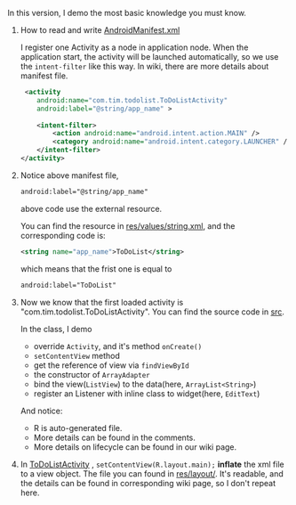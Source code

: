 In this version, I demo the most basic knowledge you must know.

1. How to read and write [AndroidManifest.xml](AndroidManifest.xml)
	
    I register one Activity as a node in application node. When the application start, the activity will be launched automatically, so we use the `intent-filter` like this way. In wiki, there are more details about manifest file.
    ```xml
   	 <activity
    	android:name="com.tim.todolist.ToDoListActivity"
    	android:label="@string/app_name" >
    	
        <intent-filter>
    		<action android:name="android.intent.action.MAIN" />
    		<category android:name="android.intent.category.LAUNCHER" />
    	</intent-filter>
    </activity>
    ```
1. Notice above manifest file, 
	```xml
    android:label="@string/app_name"
    ``` 
    above code use the external resource. 
	
    You can find the resource in [res/values/string.xml](res/values/strings.xml), and the corresponding code is: 
    ```xml	
    <string name="app_name">ToDoList</string>
	``` 
    which means that the frist one is equal to 
    ```xml
    android:label="ToDoList"
    ```
    
1.  Now we know that the first loaded activity is
	"com.tim.todolist.ToDoListActivity". 
    You can find the source code in [src](src/com/tim/todolist/ToDoListActivity.java).
    
	In the class, I demo
    - override `Activity`, and it's method `onCreate()`
    - `setContentView` method
    - get the reference of view via `findViewById`
    - the constructor of `ArrayAdapter`
    - bind the view(`ListView`) to the data(here, `ArrayList<String>`)
    - register an Listener with inline class to widget(here, `EditText`)
    
    And notice:
    - R is auto-generated file.
    - More details can be found in the comments.
    - More details on lifecycle can be found in our wiki page.
1.  In [ToDoListActivity](src/com/tim/todolist/ToDoListActivity.java) , `setContentView(R.layout.main);` 
	**inflate** the xml file to a view object. 
    The file you can found in [res/layout/](res/layout/main.xml). 
    It's readable, and the details can be found in corresponding wiki page,
    so I don't repeat here.
    
